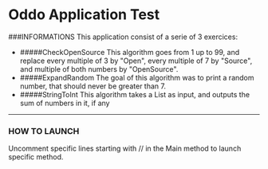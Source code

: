 # Oddo Application Test

###INFORMATIONS
This application consist of a serie of 3 exercices:

* #####CheckOpenSource
This algorithm goes from 1 up to 99, and replace every multiple of 3 by "Open", every multiple of 7 by "Source",
and multiple of both numbers by "OpenSource".
* #####ExpandRandom
The goal of this algorithm was to print a random number, that should never be greater than 7.
* #####StringToInt
This algorithm takes a List<String> as input, and outputs the sum of numbers in it, if any

--------------------------------------------------
### HOW TO LAUNCH
Uncomment specific lines starting with // in the Main method to launch specific method.